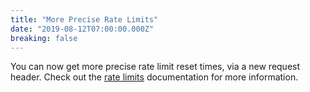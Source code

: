 ```yaml
---
title: "More Precise Rate Limits"
date: "2019-08-12T07:00:00.000Z"
breaking: false
---
```


You can now get more precise rate limit reset times, via a new request header. Check out the [rate limits](#DOCS_TOPICS_RATE_LIMITS/) documentation for more information.
